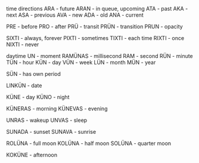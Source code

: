 time directions
ARA - future
ARAN - in queue, upcoming
ATA - past
AKA - next
ASA - previous
AVA - new
ADA - old
ANA - current

PRE - before
PRO - after 
PRÜ - transit
PRÜN - transition
PRUN - opacity

SIXTI - always, forever
PIXTI - sometimes
TIXTI - each time
RIXTI - once
NIXTI - never

daytime
UN - moment
RAMÜNAS - millisecond
RAM - second
RÜN - minute
TÜN - hour
KÜN - day
VÜN - week
LÜN - month
MÜN - year

SÜN - has own period

LINKÜN - date


KÜNE - day
KÜNO - night

KÜNERAS - morning
KÜNEVAS - evening 

UNRAS - wakeup
UNVAS - sleep

SUNADA - sunset
SUNAVA - sunrise

ROLÜNA - full moon
KOLÜNA - half moon
SOLÜNA - quarter moon

KOKÜNE - afternoon

